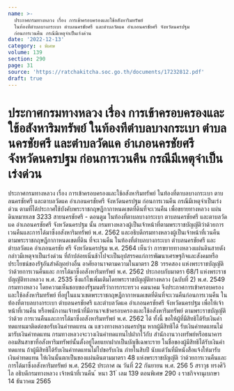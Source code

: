 ```yaml
---
name: >-
  ประกาศกรมทางหลวง เรื่อง การเข้าครอบครองและใช้อสังหาริมทรัพย์
  ในท้องทีตำบลบางกระเบา ตำบลนครชัยศรี และตำบลวัดแค อำเภอนครชัยศรี จังหวัดนครปฐม
  ก่อนการเวนคืน กรณีมีเหตุจำเป็นเร่งด่วน
date: '2022-12-13'
category: ง พิเศษ
volume: 139
section: 290
page: 31
source: 'https://ratchakitcha.soc.go.th/documents/17232812.pdf'
draft: true
---
```


# ประกาศกรมทางหลวง เรื่อง การเข้าครอบครองและใช้อสังหาริมทรัพย์ ในท้องทีตำบลบางกระเบา ตำบลนครชัยศรี และตำบลวัดแค อำเภอนครชัยศรี จังหวัดนครปฐม ก่อนการเวนคืน กรณีมีเหตุจำเป็นเร่งด่วน

ประกาศกรมทางหลวง เรื่อง การเข้าครอบครองและใช้อสังหาริมทรัพย์ ในท้องที่ตาบลบางกระเบา ตาบลนครชัยศรี และตาบลวัดแค อำเภอนครชัยศรี จังหวัดนครปฐม ก่อนการเวนคืน กรณีมีเหตุจำเป็นเร่งด่วน ตามที่ได้ประกาศใช้บังคับพระราชกฤษฎีกากาหนดเขตที่ดินที่จะเวนคืน เพื่อขยายทางหลวง แผ่นดินหมายเลข 3233 สายนครชัยศรี - ดอนตูม ในท้องที่ตาบลบางกระเบา ตาบลนครชัยศรี และตาบลวัดแค อำเภอนครชัยศรี จังหวัดนครปฐม นั้น กรมทางหลวงผู้เป็นเจ้าหน้าที่ตามพระราชบัญญัติว่าด้วยการเวนคืนและการได้มาซึ่งอสังหาริมทรัพย์ พ.ศ. 2562 และอธิบดีกรมทางหลวงผู้เป็นเจ้าหน้าที่เวนคืนตามพระราชกฤษฎีกากาหนดเขตที่ดิน ที่จะเวนคืน ในท้องที่ตำบลบางกระเบา ตำบลนครชัยศรี และตำบลวัดแค อำเภอนครชัย ศรี จังหวัดนครปฐม พ.ศ. 2564 เห็นว่า การขยายทางหลวงแผ่นดินสายดังกล่าวมีเหตุจาเป็นเร่งด่วน ที่ถ้าปล่อยเนิ่นช้าไปจะเป็นอุปสรรคแก่การพัฒนาเศรษฐกิจและสังคมหรือประโยชน์ของรัฐอันสำคัญอย่างอื่น อาศัยอานาจตามความในมาตรา 28 วรรคสอง แห่งพระราชบัญญัติว่าด้วยการเวนคืนและ การได้มาซึ่งอสังหาริมทรัพย์ พ.ศ. 2562 ประกอบกับมาตรา 68/1 แห่งพระราชบัญญัติทางหลวง พ.ศ. 2535 ซึ่งแก้ไขเพิ่มเติมโดยพระราชบัญญัติทางหลวง (ฉบับที่ 2) พ.ศ. 2549 กรมทางหลวง โดยความเห็นชอบของรัฐมนตรีว่าการกระทรวง คมนาคม จึงประกาศการเข้าครอบครองและใช้อสังหาริมทรัพย์ ที่อยู่ในแนวเขตพระราชกฤษฎีกากาหนดเขตที่ดินที่จะเวนคืนก่อนการเวนคืน ในท้องที่ตาบลบางกระเบา ตำบลนครชัยศรี และตำบลวัดแค อำเภอนครชัยศรี จังหวัดนครปฐม เพื่อให้เจ้าหน้าที่เวนคืน หรือพนักงานเจ้าหน้าที่มีอานาจเข้าครอบครองและใช้อสังหาริมทรัพย์ ตามพระราชบัญญัติว่าด้วย การเวนคืนและการได้มาซึ่งอสังหาริมทรัพย์ พ.ศ. 2562 ได้ ทั้งนี้ ขอให้ผู้ที่มีสิทธิได้รับเงินค่าทดแทนมาติดต่อขอรับเงินค่าทดแทน ณ แขวงทางหลวงนครปฐม หากผู้มีสิทธิได้ รับเงินค่าทดแทนไม่มารับเงินค่าทดแทน กรมทางหลวงจะวางเงินค่าทดแทนไปฝากไว้กับ สำนักงานวางทรัพย์หรือธนาคารออมสินสาขาที่อสังหาริมทรัพย์นั้นตั้งอยู่โดยแยกฝากเป็นบัญชีเฉพาะราย ในชื่อของผู้มีสิทธิได้รับเงินค่าทดแทน ถ้าผู้มีสิทธิได้รับเงินค่าทดแทนไม่ไปขอรับเงิน ภำยในสิบปี นับแต่วันที่มีหนังสือแจ้งให้มารับเงินค่าทดแทน ให้เงินนั้นตกเป็นของแผ่นดินตามมาตรา 48 แห่งพระราชบัญญัติ ว่าด้วยการเวนคืนและการได้มาซึ่งอสังหาริมทรัพย์ พ.ศ. 2562 ประกาศ ณ วันที่ 22 กันยายน พ.ศ. 256 5 สราวุธ ทรงศิวิไล อธิบดีกรมทางหลวง เจ้าหน้าที่เวนคืน ้ หนา 31 ่ เลม 139 ตอนพิเศษ 290 ง ราชกิจจานุเบกษา 14 ธันวาคม 2565
